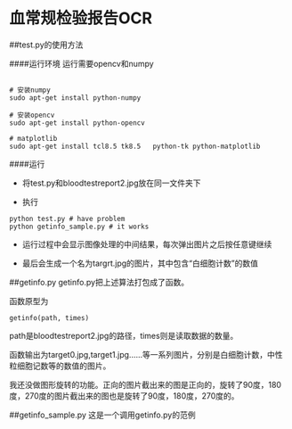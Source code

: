 # 血常规检验报告OCR




##test.py的使用方法


####运行环境
运行需要opencv和numpy

```

# 安装numpy
sudo apt-get install python-numpy

# 安装opencv
sudo apt-get install python-opencv

# matplotlib
sudo apt-get install tcl8.5 tk8.5   python-tk python-matplotlib 

```


####运行

 - 将test.py和bloodtestreport2.jpg放在同一文件夹下

 - 执行

```
python test.py # have problem
python getinfo_sample.py # it works
```

 - 运行过程中会显示图像处理的中间结果，每次弹出图片之后按任意键继续

 - 最后会生成一个名为targrt.jpg的图片，其中包含“白细胞计数”的数值

##getinfo.py
getinfo.py把上述算法打包成了函数。

函数原型为
```
getinfo(path, times)
```
path是bloodtestreport2.jpg的路径，times则是读取数据的数量。

函数输出为target0.jpg,target1.jpg......等一系列图片，分别是白细胞计数，中性粒细胞记数等的数值的图片。

我还没做图形旋转的功能。正向的图片截出来的图是正向的，旋转了90度，180度，270度的图片截出来的图也是旋转了90度，180度，270度的。

##getinfo_sample.py
这是一个调用getinfo.py的范例